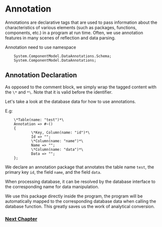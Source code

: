 # Annotation
Annotations are declarative tags that are used to pass information about the characteristics of various elements (such as packages, functions, components, etc.) in a program at run time.
Often, we use annotation features in many scenes of reflection and data parsing.

Annotation need to use namespace
        
        System.ComponentModel.DataAnnotations.Schema;
        System.ComponentModel.DataAnnotations;

## Annotation Declaration
As opposed to the comment block, we simply wrap the tagged content with the `\*` and `*\`.
Note that it is valid before the identifier.

Let's take a look at the database data for how to use annotations.

E.g:

        \*Table(name: "test")*\
        Annotation => #~()
        {
                \*Key, Column(name: "id")*\
                Id => "";
                \*Column(name: "name")*\
                Name => "";
                \*Column(name: "data")*\
                Data => "";
        };

We declare an annotation package that annotates the table name `test`, the primary key `id`, the field `name`, and the field `data`.

When processing database, it can be resolved by the database interface to the corresponding name for data manipulation.

We use this package directly inside the program, the program will be automatically mapped to the corresponding database data when calling the database function.
This greatly saves us the work of analytical conversion.

### [Next Chapter](namespace.md)